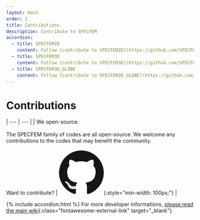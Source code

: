 ```yaml
---
layout: main
order: 2
title: Contributions
description: Contribute to SPECFEM
accordion:
  - title: SPECFEM2D
    content: Follow [contribute to SPECFEM2D](https://github.com/SPECFEM/specfem2d/blob/devel/CONTRIBUTING.md){:class="fontawesome-external-link" target="_blank"}
  - title: SPECFEM3D
    content: Follow [contribute to SPECFEM3D](https://github.com/SPECFEM/specfem3d/blob/devel/CONTRIBUTING.md){:class="fontawesome-external-link" target="_blank"}
  - title: SPECFEM3D_GLOBE
    content: Follow [contribute to SPECFEM3D_GLOBE](https://github.com/SPECFEM/specfem3d_globe/blob/devel/CONTRIBUTING.md){:class="fontawesome-external-link" target="_blank"}
---
```


# Contributions

| ---      | --- |
| We <span class="fontawesome-heart"></span> open-source.<br><br>The SPECFEM family of codes are all open-source. We welcome any contributions to the codes that may benefit the community.<br><br>Want to contribute? | ![github](figures/GitHub-Mark-120px-plus.png "Github"){:style="min-width: 100px;"} |

{% include accordion.html %}
For more developer informations, [please read the main wiki](https://github.com/SPECFEM/specfem3d/wiki){:class="fontawesome-external-link" target="_blank"} 
